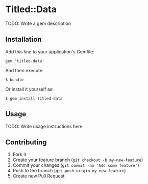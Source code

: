 # Titled::Data

TODO: Write a gem description

## Installation

Add this line to your application's Gemfile:

    gem 'titled-data'

And then execute:

    $ bundle

Or install it yourself as:

    $ gem install titled-data

## Usage

TODO: Write usage instructions here

## Contributing

1. Fork it
2. Create your feature branch (`git checkout -b my-new-feature`)
3. Commit your changes (`git commit -am 'Add some feature'`)
4. Push to the branch (`git push origin my-new-feature`)
5. Create new Pull Request

